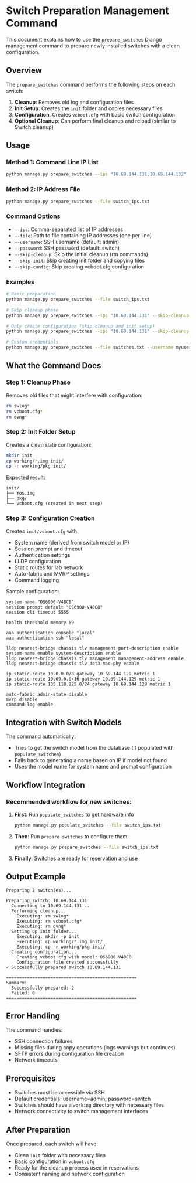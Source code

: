 # Switch Preparation Management Command

This document explains how to use the `prepare_switches` Django management command to prepare newly installed switches with a clean configuration.

## Overview

The `prepare_switches` command performs the following steps on each switch:

1. **Cleanup**: Removes old log and configuration files
2. **Init Setup**: Creates the `init` folder and copies necessary files
3. **Configuration**: Creates `vcboot.cfg` with basic switch configuration
4. **Optional Cleanup**: Can perform final cleanup and reload (similar to Switch.cleanup)

## Usage

### Method 1: Command Line IP List

```bash
python manage.py prepare_switches --ips "10.69.144.131,10.69.144.132"
```

### Method 2: IP Address File

```bash
python manage.py prepare_switches --file switch_ips.txt
```

### Command Options

- `--ips`: Comma-separated list of IP addresses
- `--file`: Path to file containing IP addresses (one per line)
- `--username`: SSH username (default: admin)
- `--password`: SSH password (default: switch)
- `--skip-cleanup`: Skip the initial cleanup (rm commands)
- `--skip-init`: Skip creating init folder and copying files
- `--skip-config`: Skip creating vcboot.cfg configuration

### Examples

```bash
# Basic preparation
python manage.py prepare_switches --file switch_ips.txt

# Skip cleanup phase
python manage.py prepare_switches --ips "10.69.144.131" --skip-cleanup

# Only create configuration (skip cleanup and init setup)
python manage.py prepare_switches --ips "10.69.144.131" --skip-cleanup --skip-init

# Custom credentials
python manage.py prepare_switches --file switches.txt --username myuser --password mypass
```

## What the Command Does

### Step 1: Cleanup Phase
Removes old files that might interfere with configuration:
```bash
rm swlog*
rm vcboot.cfg*
rm ovng*
```

### Step 2: Init Folder Setup
Creates a clean slate configuration:
```bash
mkdir init
cp working/*.img init/
cp -r working/pkg init/
```

Expected result:
```
init/
├── Yos.img
├── pkg/
└── vcboot.cfg (created in next step)
```

### Step 3: Configuration Creation
Creates `init/vcboot.cfg` with:
- System name (derived from switch model or IP)
- Session prompt and timeout
- Authentication settings
- LLDP configuration
- Static routes for lab network
- Auto-fabric and MVRP settings
- Command logging

Sample configuration:
```
system name "OS6900-V48C8"
session prompt default "OS6900-V48C8"
session cli timeout 5555

health threshold memory 80

aaa authentication console "local" 
aaa authentication ssh "local" 

lldp nearest-bridge chassis tlv management port-description enable system-name enable system-description enable 
lldp nearest-bridge chassis tlv management management-address enable 
lldp nearest-bridge chassis tlv dot3 mac-phy enable 

ip static-route 10.0.0.0/8 gateway 10.69.144.129 metric 1
ip static-route 10.69.0.0/16 gateway 10.69.144.129 metric 1
ip static-route 135.118.225.0/24 gateway 10.69.144.129 metric 1

auto-fabric admin-state disable 
mvrp disable
command-log enable
```

## Integration with Switch Models

The command automatically:
- Tries to get the switch model from the database (if populated with `populate_switches`)
- Falls back to generating a name based on IP if model not found
- Uses the model name for system name and prompt configuration

## Workflow Integration

### Recommended workflow for new switches:

1. **First**: Run `populate_switches` to get hardware info
   ```bash
   python manage.py populate_switches --file switch_ips.txt
   ```

2. **Then**: Run `prepare_switches` to configure them
   ```bash
   python manage.py prepare_switches --file switch_ips.txt
   ```

3. **Finally**: Switches are ready for reservation and use

## Output Example

```
Preparing 2 switch(es)...

Preparing switch: 10.69.144.131
  Connecting to 10.69.144.131...
  Performing cleanup...
    Executing: rm swlog*
    Executing: rm vcboot.cfg*
    Executing: rm ovng*
  Setting up init folder...
    Executing: mkdir -p init
    Executing: cp working/*.img init/
    Executing: cp -r working/pkg init/
  Creating configuration...
    Creating vcboot.cfg with model: OS6900-V48C8
    Configuration file created successfully
✓ Successfully prepared switch 10.69.144.131

==================================================
Summary:
  Successfully prepared: 2
  Failed: 0
==================================================
```

## Error Handling

The command handles:
- SSH connection failures
- Missing files during copy operations (logs warnings but continues)
- SFTP errors during configuration file creation
- Network timeouts

## Prerequisites

- Switches must be accessible via SSH
- Default credentials: username=admin, password=switch
- Switches should have a `working` directory with necessary files
- Network connectivity to switch management interfaces

## After Preparation

Once prepared, each switch will have:
- Clean `init` folder with necessary files
- Basic configuration in `vcboot.cfg`
- Ready for the cleanup process used in reservations
- Consistent naming and network configuration
